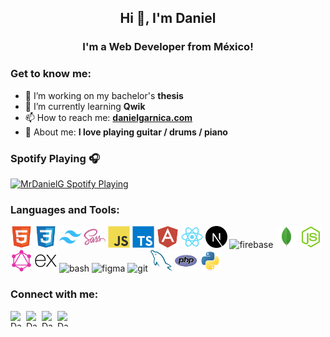 <h2 align="center">Hi 👋, I'm Daniel</h2>
<h3 align="center">I'm a Web Developer from México!</h3>

### Get to know me:

- 🔭 I’m working on my bachelor's **thesis**
- 🌱 I’m currently learning **Qwik**
- 📫 How to reach me: <a href="https://danielgarnica.com" target="_blank">**danielgarnica.com**</a>
- 🎸 About me: **I love playing guitar / drums / piano**

### Spotify Playing 🎧

[<img src="https://spotify-github-12bb5g78n.vercel.app/api/spotify" alt="MrDanielG Spotify Playing" width="350" />](https://open.spotify.com/user/1297668914)

### Languages and Tools:

<p align="left">
  <img src="https://raw.githubusercontent.com/devicons/devicon/master/icons/html5/html5-original.svg" alt="html5" width="35" height="35"/> 
  <img src="https://raw.githubusercontent.com/devicons/devicon/master/icons/css3/css3-original.svg" alt="css3" width="35" height="35"/>
  <img src="https://raw.githubusercontent.com/devicons/devicon/master/icons/tailwindcss/tailwindcss-plain.svg" alt="tailwindcss" width="35" height="35"/>
  <img src="https://raw.githubusercontent.com/devicons/devicon/master/icons/sass/sass-original.svg" alt="sass" width="35" height="35"/>
  <img src="https://raw.githubusercontent.com/devicons/devicon/master/icons/javascript/javascript-original.svg" alt="javascript" width="35" height="35"/> 
  <img src="https://raw.githubusercontent.com/devicons/devicon/master/icons/typescript/typescript-original.svg" alt="typescript" width="35" height="35"/>
  <img src="https://raw.githubusercontent.com/devicons/devicon/master/icons/angularjs/angularjs-plain.svg" alt="angular" width="35" height="35"/>
  <img src="https://raw.githubusercontent.com/devicons/devicon/master/icons/react/react-original.svg" alt="react" width="35" height="35"/>
  <img src="https://raw.githubusercontent.com/devicons/devicon/master/icons/nextjs/nextjs-original.svg" alt="nextjs" width="35" height="35"/>
  <img src="https://www.vectorlogo.zone/logos/firebase/firebase-icon.svg" alt="firebase" width="35" height="35"/>
  <img src="https://raw.githubusercontent.com/devicons/devicon/master/icons/mongodb/mongodb-original.svg" alt="mongodb" width="35" height="35"/>
  <img src="https://raw.githubusercontent.com/devicons/devicon/master/icons/nodejs/nodejs-original.svg" alt="nodejs" width="35" height="35"/>
  <img src="https://raw.githubusercontent.com/devicons/devicon/master/icons/graphql/graphql-plain.svg" alt="graphql" width="35" height="35"/>
  <img src="https://raw.githubusercontent.com/devicons/devicon/master/icons/express/express-original.svg" alt="express" width="35" height="35"/>
  <img src="https://www.vectorlogo.zone/logos/gnu_bash/gnu_bash-icon.svg" alt="bash" width="35" height="35"/>  
  <img src="https://www.vectorlogo.zone/logos/figma/figma-icon.svg" alt="figma" width="35" height="35"/> 
  <img src="https://www.vectorlogo.zone/logos/git-scm/git-scm-icon.svg" alt="git" width="35" height="35"/> 
  <img src="https://raw.githubusercontent.com/devicons/devicon/master/icons/mysql/mysql-original.svg" alt="mysql" width="35" height="35"/>
  <img src="https://raw.githubusercontent.com/devicons/devicon/master/icons/php/php-original.svg" alt="php" width="35" height="35"/>  
  <img src="https://raw.githubusercontent.com/devicons/devicon/master/icons/python/python-original.svg" alt="python" width="35" height="35"/> 
  
</p>

<!-- <img align="center" src="https://github-readme-stats.vercel.app/api/top-langs/?username=mrdanielg&layout=compact&hide=html" alt="mrdanielg" /></p> -->
<!-- 
<img src="https://upload.wikimedia.org/wikipedia/commons/0/0b/Qt_logo_2016.svg" alt="qt" width="35" height="35"/> 
<img src="https://raw.githubusercontent.com/devicons/devicon/master/icons/cplusplus/cplusplus-original.svg" alt="cplusplus" width="35" height="35"/>
-->

### Connect with me:

<a href="https://discord.gg/tGbhbajC" target="_blank">
  <img align="left" alt="Daniel's Discord" src="https://cdn.jsdelivr.net/npm/simple-icons@v3/icons/discord.svg" width="25" height="25"/>
</a>

<a href="https://t.me/danielgarnica" target="_blank">
  <img align="left" alt="Daniel's Telegram" src="https://cdn.jsdelivr.net/npm/simple-icons@v3/icons/telegram.svg" width="25" height="25" />
</a>

<a href="https://www.instagram.com/daniel_garnica/" target="_blank">
  <img align="left" alt="Daniel's Instagram"  src="https://cdn.jsdelivr.net/npm/simple-icons@v3/icons/instagram.svg" width="25" height="25"/>
</a>

<a href="https://www.linkedin.com/in/daniel-garnica/" target="_blank">
  <img align="left" alt="Daniel's LinkedIn"  src="https://cdn.jsdelivr.net/npm/simple-icons@v3/icons/linkedin.svg" width="25" height="25"/>
</a>

<!--
<a href="https://twitter.com/daniel11700" target="_blank">
  <img align="left" alt="Daniel's Twitter" width="22px" src="https://cdn.jsdelivr.net/npm/simple-icons@v3/icons/twitter.svg" width="40" height="40" />
</a>
<a href="https://www.reddit.com/user/mrfuntwo" target="_blank">
  <img align="left" alt="Daniel's Reddit" width="22px" src="https://cdn.jsdelivr.net/npm/simple-icons@v3/icons/reddit.svg" width="40" height="40"/>
</a>
<a href="https://fb.com/danielgs11" target="_blank">
  <img align="left" alt="Daniel's Facebook" width="22px" src="https://cdn.jsdelivr.net/npm/simple-icons@3.0.1/icons/facebook.svg" width="40" height="40" />
</a>
-->

<!-- <p>&nbsp;<img align="center" src="https://github-readme-stats.vercel.app/api?username=mrdanielg&show_icons=true" alt="mrdanielg" /></p> -->
